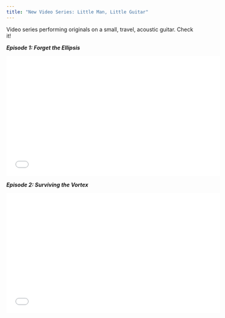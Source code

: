 ```yaml
---
title: "New Video Series: Little Man, Little Guitar"
---
```


Video series performing originals on a small, travel, acoustic guitar. Check it!

***Episode 1: Forget the Ellipsis***
<iframe width="560" height="315" src="//www.youtube.com/embed/RTLurgbPDDE" frameborder="0" allowfullscreen></iframe>

***Episode 2: Surviving the Vortex***
<iframe width="560" height="315" src="//www.youtube.com/embed/vL8Ix8u7CPo" frameborder="0" allowfullscreen></iframe>
